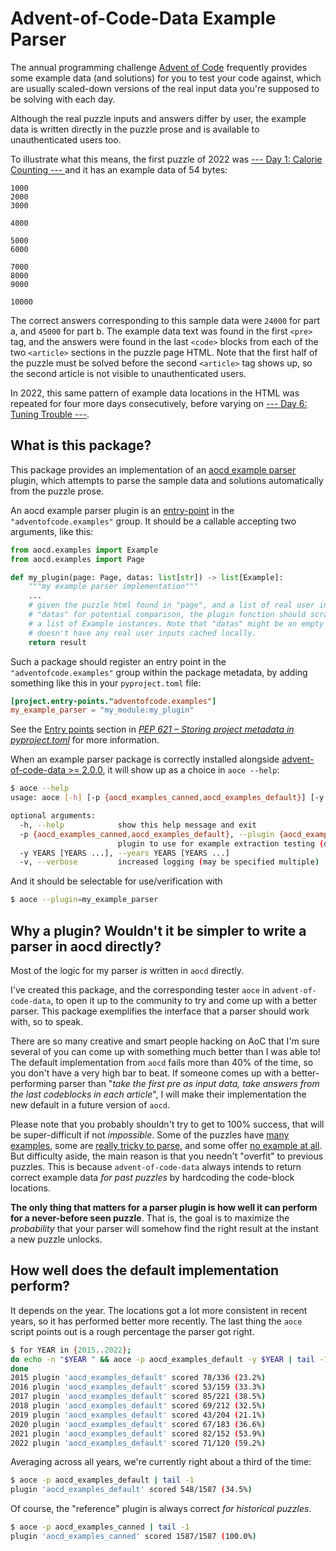 Advent-of-Code-Data Example Parser
==================================

The annual programming challenge [Advent of Code](https://adventofcode.com/) frequently provides some example data (and solutions) for you to test your code against, which are usually scaled-down versions of the real input data you're supposed to be solving with each day.

Although the real puzzle inputs and answers differ by user, the example data is written directly in the puzzle prose and is available to unauthenticated users too.

To illustrate what this means, the first puzzle of 2022 was [--- Day 1: Calorie Counting ---
](https://adventofcode.com/2022/day/1) and it has an example data of 54 bytes:

```
1000
2000
3000

4000

5000
6000

7000
8000
9000

10000
```

The correct answers corresponding to this sample data were `24000` for part a, and `45000` for part b. The example data text was found in the first `<pre>` tag, and the answers were found in the last `<code>` blocks from each of the two `<article>` sections in the puzzle page HTML. Note that the first half of the puzzle must be solved before the second `<article>` tag shows up, so the second article is not visible to unauthenticated users.

In 2022, this same pattern of example data locations in the HTML was repeated for four more days consecutively, before varying on [--- Day 6: Tuning Trouble ---](https://adventofcode.com/2022/day/6).


What is this package?
---------------------

This package provides an implementation of an [aocd example parser](https://github.com/wimglenn/advent-of-code-data/blob/main/aocd/examples.py) plugin, which attempts to parse the sample data and solutions automatically from the puzzle prose.

An aocd example parser plugin is an [entry-point](https://packaging.python.org/en/latest/specifications/entry-points/) in the `"adventofcode.examples"` group. It should be a callable accepting two arguments, like this:

```python
from aocd.examples import Example
from aocd.examples import Page

def my_plugin(page: Page, datas: list[str]) -> list[Example]:
    """my example parser implementation"""
    ...
    # given the puzzle html found in "page", and a list of real user inputs found in
    # "datas" for potential comparison, the plugin function should scrape and return
    # a list of Example instances. Note that "datas" might be an empty list, if aocd
    # doesn't have any real user inputs cached locally.
    return result
```

Such a package should register an entry point in the `"adventofcode.examples"` group within the package metadata, by adding something like this in your `pyproject.toml` file:

```toml
[project.entry-points."adventofcode.examples"]
my_example_parser = "my_module:my_plugin"
```

See the [Entry points](https://peps.python.org/pep-0621/#entry-points) section in [_PEP 621 – Storing project metadata in pyproject.toml_](https://peps.python.org/pep-0621) for more information.

When an example parser package is correctly installed alongside [advent-of-code-data >= 2.0.0](https://github.com/wimglenn/advent-of-code-data), it will show up as a choice in `aoce --help`:

```bash
$ aoce --help
usage: aoce [-h] [-p {aocd_examples_canned,aocd_examples_default}] [-y YEARS [YEARS ...]] [-v]

optional arguments:
  -h, --help            show this help message and exit
  -p {aocd_examples_canned,aocd_examples_default}, --plugin {aocd_examples_canned,aocd_examples_default}
                        plugin to use for example extraction testing (default: aocd_examples_canned)
  -y YEARS [YEARS ...], --years YEARS [YEARS ...]
  -v, --verbose         increased logging (may be specified multiple)
```

And it should be selectable for use/verification with

```bash
$ aoce --plugin=my_example_parser
```

Why a plugin? Wouldn't it be simpler to write a parser in aocd directly?
------------------------------------------------------------------------

Most of the logic for my parser _is_ written in `aocd` directly.

I've created this package, and the corresponding tester `aoce` in `advent-of-code-data`, to open it up to the community to try and come up with a better parser.
This package exemplifies the interface that a parser should work with, so to speak.

There are so many creative and smart people hacking on AoC that I'm sure several of you can come up with something much better than I was able to!
The default implementation from `aocd` fails more than 40% of the time, so you don't have a very high bar to beat.
If someone comes up with a better-performing parser than "_take the first pre as input data, take answers from the last codeblocks in each article_", I will make their implementation the new default in a future version of `aocd`.

Please note that you probably shouldn't try to get to 100% success, that will be super-difficult if not _impossible_.
Some of the puzzles have [many examples](https://adventofcode.com/2022/day/6), some are [really tricky to parse](https://adventofcode.com/2018/day/15), and some offer [no example at all](https://adventofcode.com/2018/day/21).
But difficulty aside, the main reason is that you needn't "overfit" to previous puzzles.
This is because `advent-of-code-data` always intends to return correct example data _for past puzzles_ by hardcoding the code-block locations.

**The only thing that matters for a parser plugin is how well it can perform for a never-before seen puzzle**.
That is, the goal is to maximize the _probability_ that your parser will somehow find the right result at the instant a new puzzle unlocks.

How well does the default implementation perform?
-------------------------------------------------

It depends on the year.
The locations got a lot more consistent in recent years, so it has performed better more recently.
The last thing the `aoce` script points out is a rough percentage the parser got right.

```bash
$ for YEAR in {2015..2022};
do echo -n "$YEAR " && aoce -p aocd_examples_default -y $YEAR | tail -1;
done
2015 plugin 'aocd_examples_default' scored 78/336 (23.2%)
2016 plugin 'aocd_examples_default' scored 53/159 (33.3%)
2017 plugin 'aocd_examples_default' scored 85/221 (38.5%)
2018 plugin 'aocd_examples_default' scored 69/212 (32.5%)
2019 plugin 'aocd_examples_default' scored 43/204 (21.1%)
2020 plugin 'aocd_examples_default' scored 67/183 (36.6%)
2021 plugin 'aocd_examples_default' scored 82/152 (53.9%)
2022 plugin 'aocd_examples_default' scored 71/120 (59.2%)
```

Averaging across all years, we're currently right about a third of the time:

```bash
$ aoce -p aocd_examples_default | tail -1
plugin 'aocd_examples_default' scored 548/1587 (34.5%)
```

Of course, the "reference" plugin is always correct _for historical puzzles_.

```bash
$ aoce -p aocd_examples_canned | tail -1
plugin 'aocd_examples_canned' scored 1587/1587 (100.0%)
```
